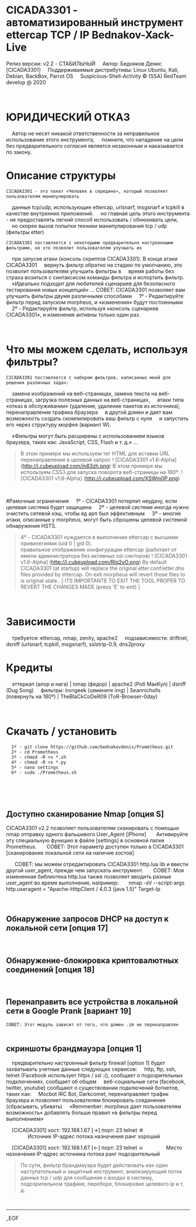 

# CICADA3301 - автоматизированный инструмент ettercap TCP / IP Bednakov-Xack-Live


Релиз версии: v2.2 - СТАБИЛЬНЫЙ
    Автор: Бедняков Денис [CICADA3301]
    Поддерживаемые дистрибутивы: Linux Ubuntu, Kali, Debian, BackBox, Parrot OS
    Suspicious-Shell-Activity © (SSA) RedTeam develop @ 2020

<br />

# ЮРИДИЧЕСКИЙ ОТКАЗ
    Автор не несет никакой ответственности за неправильное использование этого инструмента,
    помните, что нападение на цели без предварительного согласия является незаконным и наказывается по закону.
# Описание структуры
    CICADA3301 - это пакет «Человек в середине», который позволяет пользователям манипулировать
    данные tcp/udp, использующие ettercap, urlsnarf, msgsnarf и tcpkill в качестве внутренних приложений.
    но главная цель этого инструмента - не предоставлять легкий способ использовать / обнюхивать цели,
    но скорее вызов попытки техники манипулирования tcp / udp (фильтры etter)

    CICADA3301 поставляется с некоторыми предварительно настроенными фильтрами, но это позволит пользователям улучшать их
    при запуске атаки (консоль скриптов CICADA3301). В конце атаки CICADA3301
    вернуть фильтр обратно на стадию по умолчанию, это позволит пользователям улучшить фильтры в
    время работы без страха возиться с синтаксисом команды фильтра и испортить фильтр.
    «Идеально подходит для любителей сценариев для безопасного тестирования новых концепций» ...
    СОВЕТ: CICADA3301 позволяет вам улучшить фильтры двумя различными способами
    1º - Редактируйте фильтр перед запуском morpheus, и «изменения» будут постоянными
    2º - Редактируйте фильтр, используя «консоль сценариев CICADA3301», и изменения активны только один раз.


<br />

# Что мы можем сделать, используя фильтры?
    CICADA3301 поставляется с набором фильтров, написанных мной для решения различных задач:
    замена изображений на веб-страницах, замена текста на веб-страницах, загрузка полезных данных на веб-страницах,
    атаки типа «отказ в обслуживании» (удаление, удаление пакетов из источника), перенаправление трафика браузера
    в другой домен и дает вам возможность создать скомпилировать ваш фильтр с нуля
    и запустить его через структуру морфея (вариант W).

    «Фильтры могут быть расширены с использованием языков браузера, таких как: JavaScript, CSS, Flash и т. д.» ...
> В этом примере мы используем тег <head> HTML для вставки URL перенаправления в целевой запрос
! [CICADA3301 v1.6-Alpha] (http://i.cubeupload.com/jn83zh.png)
> В этом примере мы используем CSS3 для запуска поворота веб-страницы на 180º.
! [CICADA3301 v1.6-Alpha] (http://i.cubeupload.com/XSWm0P.png)

<br />

#Рамочные ограничения
    1º - CICADA3301 потерпит неудачу, если целевая система будет защищена
    2º - целевой системе иногда нужно очистить сетевой кэш, чтобы яд арп был эффективным
    3º - многие атаки, описанные у morpheus, могут быть сброшены целевой системой обнаружения HSTS.

> 4º - CICADA3301 нуждается в выполнении ettercap с высшими привилегиями (uid 0 | gid 0). <br />
> правильное отображение конфигурации ettercap (работает от имени администратора без активных ssl-секторов)
! [CICADA3301 v1.6-Alpha] (http://i.cubeupload.com/RIq2yO.png)
    By default CICADA3301 (at startup) will replace the original etter.conf/etter.dns files
    provided by ettercap. On exit morpheus will revert those files to is original state..
    [ ITS IMPORTANTE TO EXIT THE TOOL PROPER TO REVERT THE CHANGES MADE (press 'E' to exit) ]

<br />

# Зависимости
    требуется: ettercap, nmap, zenity, apache2
    подзависимости: driftnet, dsniff (urlsnarf, tcpkill, msgsnarf), sslstrip-0.9, dns2proxy

# Кредиты
    эттеркап (алор и нага) | nmap (федор) | apache2 (Роб МакКул) | dsniff (Dug Song)
    фильтры: irongeek (замените img) | Seannicholls (повернуть на 180º) | TheBlaCkCoDeR09 (ToR-Browser-0day)

<br />

# Скачать / установить
      1º - git clone https://github.com/bednakovdenis/Prometheus.git
      2º - cd Prometheus
      3º - chmod -R +x *.sh
      4º - chmod -R +x *.py
      5º - nano settings
      6º - sudo ./Prometheus.sh

<br /><br /><br />

## Доступно сканирование Nmap [опция S] <br />

CICADA3301 v2.2 позволяет пользователям сканировать с помощью nmap отправку одного фальшивого User_Agent [iPhone]
      Активируйте эту специальную функцию в файле [settings] в основной папке Prometheus.
      СОВЕТ: Этот параметр доступен только в CICADA3301 [сканирование локальной сети на наличие хостов]


      СОВЕТ: мы можем отредактировать CICADA3301 http.lua lib и ввести другой user_agent, прежде чем запускать инструмент.
      СОВЕТ: Моя измененная библиотека http.lua также позволяет вводить разные user_agent во время выполнения, например:
      nmap -sV --script-args http.useragent = "Apache-HttpClient / 4.0.3 (java 1.5)" Target-Ip


<br />

## Обнаружение запросов DHCP на доступ к локальной сети [опция 17] <br />

<br />

## Обнаружение-блокировка криптовалютных соединений [опция 18] <br />

<br />

## Перенаправить все устройства в локальной сети в Google Prank [вариант 19] <br />
`СОВЕТ: Этот модуль зависит от того, что домен .im не перенаправлен` <br /><br />

## скриншоты брандмауэра [опция 1] <br />

    предварительно настроенный фильтр firewall [option 1] будет захватывать учетные данные следующих сервисов:
    http, ftp, ssh, telnet (Facebook использует https / ssl :(), сообщает о подозрительных подключениях, сообщает об общем
    веб-социальные сети (facebook, twitter, youtube) сообщают о существовании подключений ботнетов, таких как:
    Mocbot IRC Bot, Darkcomet, перенаправляет трафик браузера и позволяет пользователям блокировать соединения (сбрасывать, убивать)
    «Remmenber: morpheus дает пользователям возможность« добавлять больше правил »в фильтры перед выполнением»

    [CICADA3301] хост: 192.168.1.67 [->] порт: 23 telnet ☆
               Источник IP-адрес потока назначения ранг хороший

    [CICADA3301] хост: 192.168.1.67 [<-] порт: 23 telnet ☠
               Место назначения IP-адрес источника потока ранг подозрительный


> По сути, фильтр брандмауэра будет действовать как один наступательный и защитный инструмент, анализирующий
> поток данных tcp / udp для сообщения о входах в систему, подозрительном трафике, переборе, блокировке целевого ip и т. д.
<br />

---


_EOF
